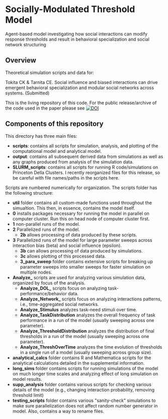 # Socially-Modulated Threshold Model
Agent-based model investigating how social interactions can modify response thresholds and result in behavioral specialization and social network structuring

## Overview
Theoretical simulation scripts and data for:

Tokita CK & Tarnita CE. Social influence and biased interactions can drive emergent behavioral specialization and modular social networks across systems. (Submitted)

This is the living repository of this code. For the public release/archive of the code used in the paper please see [![DOI](https://zenodo.org/badge/108687450.svg)](https://zenodo.org/badge/latestdoi/108687450)

## Components of this repository

This directory has three main files:

* **scripts**: contains all scripts for simulation, analysis, and plotting of the computational model and analytical model.
* **output**: contains all subsequent derived data from simulations as well as any graphs produced from analysis of the simulation data.
* **SLURM_scripts**: contains all scripts for running R code/simulations on Princeton Della Clusters. I recently reorganized files for this release, so be careful with file names/paths in the scripts here. 

Scripts are numbered numerically for organization. The scripts folder has the following structure:
* **util** folder contains all custom-made functions used throughout the simualtion. This then, in essence, contains the model itself.
* **0** installs packages necessary for running the model in parallel on computer cluster. Run this on head node of computer cluster first.
* **1** non-parallel runs of the model.
* **2** Parallelized runs of the model. 
  * **2b** allows processing of data produced by these scripts. 
* **3** Parallelized runs of the model for large parameter sweeps across interaction bias (beta) and social influence (epsilon). 
  * **3b** can allows processing of data produced by simulations. 
  * **3c** allows plotting of this processed data.
  * **3_para_sweep** folder contains extensive scripts for breaking up parameter sweeps into smaller sweeps for faster simulation on multiple nodes.
* **Analyze_** scripts are used for analyzing various simulation data, organized by focus of the analysis.
  * **Analyze_DOL_** scripts focus on analyzing task-performance/behavior data.
  * **Analyze_Network_** scripts focus on analyzing interactions patterns, i.e., time-aggregated social networks. 
  * **Analyze_Stimulus** analyzes task-need stimuli over time.
  * **Analyze_TaskDistribution** analyzes the overall frequency of task performance in a run of the model (usually sweeping across one parameter). 
  * **Analyze_ThresholdDistribution** analyzes the distribution of final thresholds in a run of the model (usually sweeping across one parameter). 
  * **Analyze_ThreshOverTime** analyzes the time evolution of thresholds in a single run of a model (usually sweeping across group size). 
* **analytical_calcs** folder contains R and Mathematica scripts for the analytical calculations detailed in the supplemental information. 
* **long_sims** folder contains scripts for running simulations of the model on much longer time scales and analyzing effect of long simulation on model results. 
* **supp_analysis** folder contains various scripts for checking various details of the model (e.g., changing interaction probability, removing threshold limit)
* **testing_scripts** folder contains various "sanity-check" simulations to make sure parallelization does not affect random number generator in model. Also, contains a way to rename files. 
